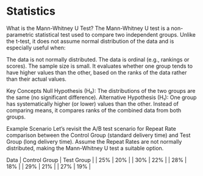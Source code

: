 # Statistics

What is the Mann-Whitney U Test?
The Mann-Whitney U test is a non-parametric statistical test used to compare two independent groups. Unlike the t-test, it does not assume normal distribution of the data and is especially useful when:

The data is not normally distributed.
The data is ordinal (e.g., rankings or scores).
The sample size is small.
It evaluates whether one group tends to have higher values than the other, based on the ranks of the data rather than their actual values.

Key Concepts
Null Hypothesis (H₀): The distributions of the two groups are the same (no significant difference).
Alternative Hypothesis (H₁): One group has systematically higher (or lower) values than the other.
Instead of comparing means, it compares ranks of the combined data from both groups.

Example Scenario
Let’s revisit the A/B test scenario for Repeat Rate comparison between the Control Group (standard delivery time) and Test Group (long delivery time). Assume the Repeat Rates are not normally distributed, making the Mann-Whitney U test a suitable option.

Data
| Control Group | Test Group |
| 25% | 20% | 
| 30% | 22% |
| 28% | 18% |
| 29% | 21% |
| 27% | 19% |


